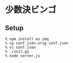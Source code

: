 少数決ビンゴ
====


## Setup

    % npm install ws zmq
    % cp conf.json.orig conf.json
    % vi conf.json
    % ./init.py
    % node server.js
